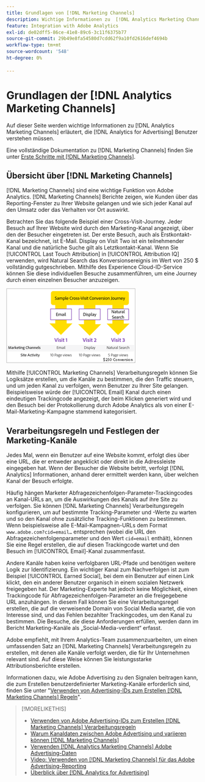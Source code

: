 ```yaml
---
title: Grundlagen von [!DNL Marketing Channels]
description: Wichtige Informationen zu  [!DNL Analytics Marketing Channels] , die  [!DNL Analytics for Advertising]  verstehen sollten.
feature: Integration with Adobe Analytics
exl-id: de02dff5-86ce-41e8-89c6-3c11f6375b77
source-git-commit: 29b49e8fa54580d7cdd62f9a10fd2616def4694b
workflow-type: tm+mt
source-wordcount: '548'
ht-degree: 0%

---
```


# Grundlagen der [!DNL Analytics Marketing Channels]

Auf dieser Seite werden wichtige Informationen zu [!DNL Analytics Marketing Channels] erläutert, die [!DNL Analytics for Advertising] Benutzer verstehen müssen.

Eine vollständige Dokumentation zu [!DNL Marketing Channels] finden Sie unter [Erste Schritte mit [!DNL Marketing Channels]](https://experienceleague.adobe.com/docs/analytics/components/marketing-channels/c-getting-started-mchannel.html).

## Übersicht über [!DNL Marketing Channels]

[!DNL Marketing Channels] sind eine wichtige Funktion von Adobe Analytics. [!DNL Marketing Channels] Berichte zeigen, wie Kunden über das Reporting-Fenster zu Ihrer Website gelangen und wie sich jeder Kanal auf den Umsatz oder das Verhalten vor Ort auswirkt.

Betrachten Sie das folgende Beispiel einer Cross-Visit-Journey. Jeder Besuch auf Ihrer Website wird durch den Marketing-Kanal angezeigt, über den der Besucher eingetreten ist. Der erste Besuch, auch als Erstkontakt-Kanal bezeichnet, ist E-Mail. Display on Visit Two ist ein teilnehmender Kanal und die natürliche Suche gilt als Letztkontakt-Kanal. Wenn Sie [!UICONTROL Last Touch Attribution] in [!UICONTROL Attribution IQ] verwenden, wird Natural Search das Konversionsereignis im Wert von 250 $ vollständig gutgeschrieben. Mithilfe des Experience Cloud-ID-Service können Sie diese individuellen Besuche zusammenführen, um eine Journey durch einen einzelnen Besucher anzuzeigen.

![Beispiel einer besuchsübergreifenden Konversions-Journey in Marketing-Kanälen](/help/integrations/assets/a4adc-mc-sample-journey.png)

Mithilfe [!UICONTROL Marketing Channels] Verarbeitungsregeln können Sie Logiksätze erstellen, um die Kanäle zu bestimmen, die den Traffic steuern, und um jeden Kanal zu verfolgen, wenn Benutzer zu Ihrer Site gelangen. Beispielsweise würde der [!UICONTROL Email] Kanal durch einen eindeutigen Trackingcode angezeigt, der beim Klicken generiert wird und den Besuch bei der Protokollierung durch Adobe Analytics als von einer E-Mail-Marketing-Kampagne stammend kategorisiert.

## Verarbeitungsregeln und Festlegen der Marketing-Kanäle

Jedes Mal, wenn ein Benutzer auf eine Website kommt, erfolgt dies über eine URL, die er entweder angeklickt oder direkt in die Adressleiste eingegeben hat. Wenn der Besucher die Website betritt, verfolgt [!DNL Analytics] Informationen, anhand derer ermittelt werden kann, über welchen Kanal der Besuch erfolgte.

Häufig hängen Marketer Abfragezeichenfolgen-Parameter-Trackingcodes an Kanal-URLs an, um die Auswirkungen des Kanals auf ihre Site zu verfolgen. Sie können [!DNL Marketing Channels] Verarbeitungsregeln konfigurieren, um auf bestimmte Tracking-Parameter und -Werte zu warten und so den Kanal ohne zusätzliche Tracking-Funktionen zu bestimmen. Wenn beispielsweise alle E-Mail-Kampagnen-URLs dem Format `www.adobe.com?cid=email…` entsprechen (wobei die URL den Abfragezeichenfolgenparameter und den Wert `cid=email` enthält), können Sie eine Regel erstellen, die auf diesen Trackingcode wartet und den Besuch im [!UICONTROL Email]-Kanal zusammenfasst.

Andere Kanäle haben keine verfolgbaren URL-Pfade und benötigen weitere Logik zur Identifizierung. Ein wichtiger Kanal zum Nachverfolgen ist zum Beispiel [!UICONTROL Earned Social], bei dem ein Benutzer auf einen Link klickt, den ein anderer Benutzer organisch in einem sozialen Netzwerk freigegeben hat. Der Marketing-Experte hat jedoch keine Möglichkeit, einen Trackingcode für Abfragezeichenfolgen-Parameter an die freigegebene URL anzuhängen. In diesem Fall können Sie eine Verarbeitungsregel erstellen, die auf die verweisende Domain von Social Media wartet, die von Interesse sind, und das Fehlen bezahlter Trackingcodes, um den Kanal zu bestimmen. Die Besuche, die diese Anforderungen erfüllen, werden dann im Bericht Marketing-Kanäle als „Social-Media-verdient“ erfasst.

Adobe empfiehlt, mit Ihrem Analytics-Team zusammenzuarbeiten, um einen umfassenden Satz an [!DNL Marketing Channels] Verarbeitungsregeln zu erstellen, mit denen alle Kanäle verfolgt werden, die für Ihr Unternehmen relevant sind. Auf diese Weise können Sie leistungsstarke Attributionsberichte erstellen.

Informationen dazu, wie Adobe Advertising zu den Signalen beitragen kann, die zum Erstellen benutzerdefinierter Marketing-Kanäle erforderlich sind, finden Sie unter &quot;[Verwenden von Advertising-IDs zum Erstellen  [!DNL Marketing Channels]  Regeln](mc-ids.md)&quot;.

>[!MORELIKETHIS]
>
>* [Verwenden von Adobe Advertising-IDs zum Erstellen  [!DNL Marketing Channels]  Verarbeitungsregeln](mc-ids.md)
>* [Warum Kanaldaten zwischen Adobe Advertising und variieren können [!DNL Marketing Channels]](mc-data-variances.md)
>* [Verwenden  [!DNL Analytics Marketing Channels]  Adobe Advertising-Daten](mc-ac-data.md)
>* [Video: Verwenden von  [!DNL Marketing Channels]  für das Adobe Advertising-Reporting](https://experienceleague.adobe.com/docs/advertising-learn/tutorials/analytics/analytics-reporting-a4adc.html)
>* [Überblick über [!DNL Analytics for Advertising]](/help/integrations/analytics/overview.md)
